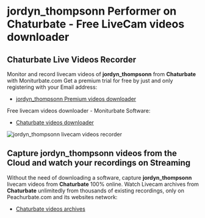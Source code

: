 # jordyn_thompsonn Performer on Chaturbate - Free LiveCam videos downloader

## Chaturbate Live Videos Recorder

Monitor and record livecam videos of **jordyn_thompsonn** from **Chaturbate** with Moniturbate.com
Get a premium trial for free by just and only registering with your Email address:
* [jordyn_thompsonn Premium videos downloader](https://moniturbate.com/request-demo-licence-key.html)

Free livecam videos downloader - Moniturbate Software:
* [Chaturbate videos downloader](https://moniturbate.com/moniturbate-download-software.html)

![jordyn_thompsonn livecam videos recorder](https://peachurnet.com/templates/moniturbate-software.png)


## Capture jordyn_thompsonn videos from the Cloud and watch your recordings on Streaming

Without the need of downloading a software, capture **jordyn_thompsonn** livecam videos from **Chaturbate** 100% online.
Watch Livecam archives from **Chaturbate** unlimitedly from thousands of existing recordings, only on Peachurbate.com and its websites network:
* [Chaturbate videos archives](https://peachurnet.com/)